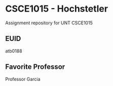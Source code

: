# CSCE1015 - Hochstetler
Assignment repository for UNT CSCE1015
## EUID
atb0188

## Favorite Professor
Professor Garcia
